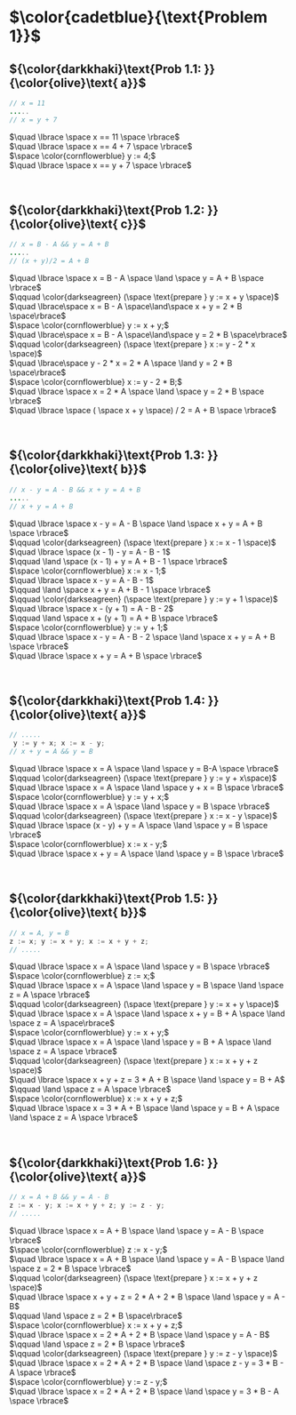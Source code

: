 # $\color{cadetblue}{\text{Problem 1}}$

## ${\color{darkkhaki}\text{Prob 1.1: }}{\color{olive}\text{ a}}$

```java
// x = 11 
.....
// x = y + 7 
```

$\quad \lbrace \space x == 11 \space \rbrace$  
$\quad \lbrace \space x == 4 + 7 \space \rbrace$  
$\space \color{cornflowerblue} y := 4;$  
$\quad \lbrace \space x == y + 7 \space \rbrace$  

&nbsp;

## ${\color{darkkhaki}\text{Prob 1.2: }}{\color{olive}\text{ c}}$

```java
// x = B - A && y = A + B 
.....
// (x + y)/2 = A + B 
```

$\quad \lbrace \space x = B - A \space \land \space y = A + B \space \rbrace$  
$\qquad \color{darkseagreen} (\space \text{prepare } y := x + y \space)$  
$\quad \lbrace\space x = B - A \space\land\space x + y = 2 * B \space\rbrace$  
$\space \color{cornflowerblue} y := x + y;$  
$\quad \lbrace\space x = B - A \space\land\space y = 2 * B \space\rbrace$  
$\qquad \color{darkseagreen} (\space \text{prepare } x := y - 2 * x \space)$  
$\quad \lbrace\space y - 2 * x = 2 * A \space \land y = 2 * B \space\rbrace$  
$\space \color{cornflowerblue} x := y - 2 * B;$  
$\quad \lbrace \space x = 2 * A \space \land \space y = 2 * B \space \rbrace$  
$\quad \lbrace \space ( \space x + y \space) / 2 = A + B \space \rbrace$  

&nbsp;

## ${\color{darkkhaki}\text{Prob 1.3: }}{\color{olive}\text{ b}}$

```java
// x - y = A - B && x + y = A + B 
.....
// x + y = A + B 
```

$\quad \lbrace \space x - y = A - B \space \land \space x + y = A + B \space \rbrace$  
$\qquad \color{darkseagreen} (\space \text{prepare } x := x - 1 \space)$  
$\quad \lbrace \space (x - 1) - y = A - B - 1$  
$\qquad \land \space (x - 1) + y = A + B - 1 \space \rbrace$  
$\space \color{cornflowerblue} x := x - 1;$  
$\quad \lbrace \space x - y = A - B - 1$  
$\qquad \land \space x + y = A + B - 1 \space \rbrace$  
$\qquad \color{darkseagreen} (\space \text{prepare } y := y + 1 \space)$  
$\quad \lbrace \space x - (y + 1) = A - B - 2$  
$\qquad \land \space x + (y + 1) = A + B \space \rbrace$  
$\space \color{cornflowerblue} y := y + 1;$  
$\quad \lbrace \space x - y = A - B - 2 \space \land \space x + y = A + B \space \rbrace$  
$\quad \lbrace \space x + y = A + B \space \rbrace$  

&nbsp;

## ${\color{darkkhaki}\text{Prob 1.4: }}{\color{olive}\text{ a}}$

```java
// .....
 y := y + x; x := x - y;
// x + y = A && y = B
```

$\quad \lbrace \space x = A \space \land \space y = B-A \space \rbrace$  
$\qquad \color{darkseagreen} (\space \text{prepare } y := y + x\space)$  
$\quad \lbrace \space x = A \space \land \space y + x = B \space \rbrace$  
$\space \color{cornflowerblue} y := y + x;$  
$\quad \lbrace \space x = A \space \land \space y = B \space \rbrace$  
$\qquad \color{darkseagreen} (\space \text{prepare } x := x - y \space)$  
$\quad \lbrace \space (x - y) + y = A \space \land \space  y = B \space \rbrace$  
$\space \color{cornflowerblue} x := x - y;$  
$\quad \lbrace \space x + y = A \space \land \space y = B \space \rbrace$  

&nbsp;

## ${\color{darkkhaki}\text{Prob 1.5: }}{\color{olive}\text{ b}}$

```java
// x = A, y = B 
z := x; y := x + y; x := x + y + z;
// .....
```

$\quad \lbrace \space x = A \space \land \space y = B \space \rbrace$  
$\space \color{cornflowerblue} z := x;$  
$\quad \lbrace \space x = A \space \land \space y = B \space \land \space z = A \space \rbrace$  
$\qquad \color{darkseagreen} (\space \text{prepare } y := x + y \space)$  
$\quad \lbrace \space x = A \space \land \space x + y = B + A \space \land \space z = A \space\rbrace$  
$\space \color{cornflowerblue} y := x + y;$  
$\quad \lbrace \space x = A \space \land \space y = B + A \space \land \space z = A \space \rbrace$  
$\qquad \color{darkseagreen} (\space \text{prepare } x := x + y + z \space)$  
$\quad \lbrace \space x + y + z = 3 * A + B \space \land \space y = B + A$  
$\qquad \land \space z = A \space \rbrace$  
$\space \color{cornflowerblue} x := x + y + z;$  
$\quad \lbrace \space x = 3 * A + B \space \land \space y = B + A \space \land \space z = A \space \rbrace$  

&nbsp;

## ${\color{darkkhaki}\text{Prob 1.6: }}{\color{olive}\text{ a}}$

```java
// x = A + B && y = A - B 
z := x - y; x := x + y + z; y := z - y;
// .....
```

$\quad \lbrace \space x = A + B \space \land \space y = A - B \space \rbrace$  
$\space \color{cornflowerblue} z := x - y;$  
$\quad \lbrace \space x = A + B \space \land \space y = A - B \space \land \space z = 2 * B \space \rbrace$  
$\qquad \color{darkseagreen} (\space \text{prepare } x := x + y + z \space)$  
$\quad \lbrace \space x + y + z = 2 * A + 2 * B \space \land \space y = A - B$  
$\qquad \land \space z = 2 * B \space\rbrace$  
$\space \color{cornflowerblue} x := x + y + z;$  
$\quad \lbrace \space x = 2 * A + 2 * B \space \land \space y = A - B$  
$\qquad \land \space z = 2 * B \space \rbrace$  
$\qquad \color{darkseagreen} (\space \text{prepare } y := z - y \space)$  
$\quad \lbrace \space x = 2 * A + 2 * B \space \land \space z - y = 3 * B - A \space \rbrace$  
$\space \color{cornflowerblue} y := z - y;$  
$\quad \lbrace \space x = 2 * A + 2 * B \space \land \space y = 3 * B - A \space \rbrace$  

&nbsp;
